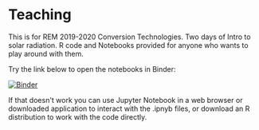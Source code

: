 # Teaching

This is for REM 2019-2020 Conversion Technologies. Two days of Intro to solar radiation. R code and Notebooks provided for anyone who wants to play around with them.

Try the link below to open the notebooks in Binder:

[![Binder](https://mybinder.org/badge_logo.svg)](https://mybinder.org/v2/gh/RainerHilland/Teaching/master)

If that doesn't work you can use Jupyter Notebook in a web browser or downloaded application to interact with the .ipnyb files, or download an R distribution to work with the code directly.
